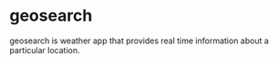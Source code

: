 # geosearch
geosearch is weather app that provides real time information about a particular location.
